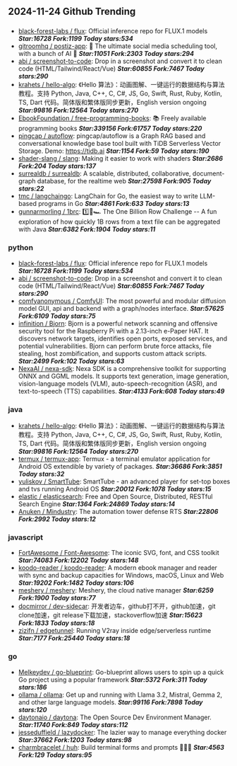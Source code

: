 ## 2024-11-24 Github Trending

### 
* [black-forest-labs / flux](https://github.com/black-forest-labs/flux): Official inference repo for FLUX.1 models ***Star:16728 Fork:1199 Today stars:534***
* [gitroomhq / postiz-app](https://github.com/gitroomhq/postiz-app): 📨 The ultimate social media scheduling tool, with a bunch of AI 🤖 ***Star:11051 Fork:2303 Today stars:294***
* [abi / screenshot-to-code](https://github.com/abi/screenshot-to-code): Drop in a screenshot and convert it to clean code (HTML/Tailwind/React/Vue) ***Star:60855 Fork:7467 Today stars:290***
* [krahets / hello-algo](https://github.com/krahets/hello-algo): 《Hello 算法》：动画图解、一键运行的数据结构与算法教程。支持 Python, Java, C++, C, C#, JS, Go, Swift, Rust, Ruby, Kotlin, TS, Dart 代码。简体版和繁体版同步更新，English version ongoing ***Star:99816 Fork:12564 Today stars:270***
* [EbookFoundation / free-programming-books](https://github.com/EbookFoundation/free-programming-books): 📚 Freely available programming books ***Star:339156 Fork:61757 Today stars:220***
* [pingcap / autoflow](https://github.com/pingcap/autoflow): pingcap/autoflow is a Graph RAG based and conversational knowledge base tool built with TiDB Serverless Vector Storage. Demo: https://tidb.ai ***Star:1154 Fork:59 Today stars:190***
* [shader-slang / slang](https://github.com/shader-slang/slang): Making it easier to work with shaders ***Star:2686 Fork:204 Today stars:137***
* [surrealdb / surrealdb](https://github.com/surrealdb/surrealdb): A scalable, distributed, collaborative, document-graph database, for the realtime web ***Star:27598 Fork:905 Today stars:22***
* [tmc / langchaingo](https://github.com/tmc/langchaingo): LangChain for Go, the easiest way to write LLM-based programs in Go ***Star:4861 Fork:633 Today stars:13***
* [gunnarmorling / 1brc](https://github.com/gunnarmorling/1brc): 1️⃣🐝🏎️ The One Billion Row Challenge -- A fun exploration of how quickly 1B rows from a text file can be aggregated with Java ***Star:6382 Fork:1904 Today stars:11***

### python
* [black-forest-labs / flux](https://github.com/black-forest-labs/flux): Official inference repo for FLUX.1 models ***Star:16728 Fork:1199 Today stars:534***
* [abi / screenshot-to-code](https://github.com/abi/screenshot-to-code): Drop in a screenshot and convert it to clean code (HTML/Tailwind/React/Vue) ***Star:60855 Fork:7467 Today stars:290***
* [comfyanonymous / ComfyUI](https://github.com/comfyanonymous/ComfyUI): The most powerful and modular diffusion model GUI, api and backend with a graph/nodes interface. ***Star:57625 Fork:6109 Today stars:75***
* [infinition / Bjorn](https://github.com/infinition/Bjorn): Bjorn is a powerful network scanning and offensive security tool for the Raspberry Pi with a 2.13-inch e-Paper HAT. It discovers network targets, identifies open ports, exposed services, and potential vulnerabilities. Bjorn can perform brute force attacks, file stealing, host zombification, and supports custom attack scripts. ***Star:2499 Fork:102 Today stars:63***
* [NexaAI / nexa-sdk](https://github.com/NexaAI/nexa-sdk): Nexa SDK is a comprehensive toolkit for supporting ONNX and GGML models. It supports text generation, image generation, vision-language models (VLM), auto-speech-recognition (ASR), and text-to-speech (TTS) capabilities. ***Star:4133 Fork:608 Today stars:49***

### java
* [krahets / hello-algo](https://github.com/krahets/hello-algo): 《Hello 算法》：动画图解、一键运行的数据结构与算法教程。支持 Python, Java, C++, C, C#, JS, Go, Swift, Rust, Ruby, Kotlin, TS, Dart 代码。简体版和繁体版同步更新，English version ongoing ***Star:99816 Fork:12564 Today stars:270***
* [termux / termux-app](https://github.com/termux/termux-app): Termux - a terminal emulator application for Android OS extendible by variety of packages. ***Star:36686 Fork:3851 Today stars:32***
* [yuliskov / SmartTube](https://github.com/yuliskov/SmartTube): SmartTube - an advanced player for set-top boxes and tvs running Android OS ***Star:20012 Fork:1078 Today stars:15***
* [elastic / elasticsearch](https://github.com/elastic/elasticsearch): Free and Open Source, Distributed, RESTful Search Engine ***Star:1364 Fork:24869 Today stars:14***
* [Anuken / Mindustry](https://github.com/Anuken/Mindustry): The automation tower defense RTS ***Star:22806 Fork:2992 Today stars:12***

### javascript
* [FortAwesome / Font-Awesome](https://github.com/FortAwesome/Font-Awesome): The iconic SVG, font, and CSS toolkit ***Star:74083 Fork:12202 Today stars:148***
* [koodo-reader / koodo-reader](https://github.com/koodo-reader/koodo-reader): A modern ebook manager and reader with sync and backup capacities for Windows, macOS, Linux and Web ***Star:19202 Fork:1482 Today stars:106***
* [meshery / meshery](https://github.com/meshery/meshery): Meshery, the cloud native manager ***Star:6259 Fork:1900 Today stars:77***
* [docmirror / dev-sidecar](https://github.com/docmirror/dev-sidecar): 开发者边车，github打不开，github加速，git clone加速，git release下载加速，stackoverflow加速 ***Star:15623 Fork:1833 Today stars:18***
* [zizifn / edgetunnel](https://github.com/zizifn/edgetunnel): Running V2ray inside edge/serverless runtime ***Star:7177 Fork:25440 Today stars:18***

### go
* [Melkeydev / go-blueprint](https://github.com/Melkeydev/go-blueprint): Go-blueprint allows users to spin up a quick Go project using a popular framework ***Star:5372 Fork:311 Today stars:186***
* [ollama / ollama](https://github.com/ollama/ollama): Get up and running with Llama 3.2, Mistral, Gemma 2, and other large language models. ***Star:99116 Fork:7898 Today stars:120***
* [daytonaio / daytona](https://github.com/daytonaio/daytona): The Open Source Dev Environment Manager. ***Star:11740 Fork:849 Today stars:112***
* [jesseduffield / lazydocker](https://github.com/jesseduffield/lazydocker): The lazier way to manage everything docker ***Star:37662 Fork:1203 Today stars:98***
* [charmbracelet / huh](https://github.com/charmbracelet/huh): Build terminal forms and prompts 🤷🏻‍♀️ ***Star:4563 Fork:129 Today stars:95***
